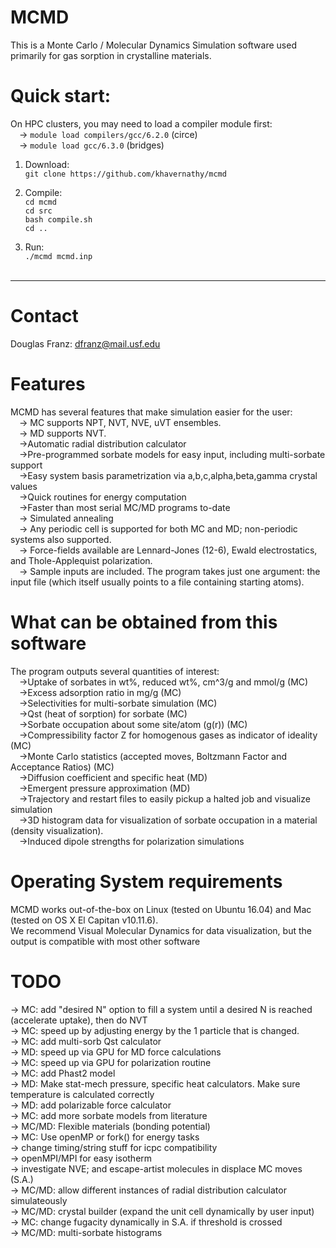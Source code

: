 # MCMD
This is a Monte Carlo / Molecular Dynamics Simulation software used primarily for gas sorption in crystalline materials. 

# Quick start:
On HPC clusters, you may need to load a compiler module first:  <br />
&emsp;-> `module load compilers/gcc/6.2.0` (circe)  <br />
&emsp;-> `module load gcc/6.3.0` (bridges) <br />
1) Download: <br />
`git clone https://github.com/khavernathy/mcmd` <br />

2) Compile: <br />
`cd mcmd` <br />
`cd src` <br />
`bash compile.sh` <br />
`cd ..` <br />

3) Run: <br />
`./mcmd mcmd.inp`<br /><br />  
  
<hr />

# Contact
Douglas Franz: dfranz@mail.usf.edu

# Features
MCMD has several features that make simulation easier for the user:<br />
&emsp;-> MC supports NPT, NVT, NVE, uVT ensembles.  <br />
&emsp;-> MD supports NVT.  <br />
&emsp;->Automatic radial distribution calculator<br />
&emsp;->Pre-programmed sorbate models for easy input, including multi-sorbate support<br />
&emsp;->Easy system basis parametrization via a,b,c,alpha,beta,gamma crystal values<br />
&emsp;->Quick routines for energy computation<br />
&emsp;->Faster than most serial MC/MD programs to-date<br />
&emsp;-> Simulated annealing<br />
&emsp;-> Any periodic cell is supported for both MC and MD; non-periodic systems also supported.<br />
&emsp;-> Force-fields available are Lennard-Jones (12-6), Ewald electrostatics, and Thole-Applequist polarization.<br />
&emsp;-> Sample inputs are included. The program takes just one argument: the input file (which itself usually points to a file containing starting atoms).<br />

# What can be obtained from this software
The program outputs several quantities of interest:<br />
&emsp;->Uptake of sorbates in wt%, reduced wt%, cm^3/g and mmol/g (MC)<br />
&emsp;->Excess adsorption ratio in mg/g (MC)<br />
&emsp;->Selectivities for multi-sorbate simulation (MC)<br />
&emsp;->Qst (heat of sorption) for sorbate (MC)<br />
&emsp;->Sorbate occupation about some site/atom (g(r)) (MC)<br />
&emsp;->Compressibility factor Z for homogenous gases as indicator of ideality (MC)<br />
&emsp;->Monte Carlo statistics (accepted moves, Boltzmann Factor and Acceptance Ratios) (MC)<br />
&emsp;->Diffusion coefficient and specific heat (MD)<br />
&emsp;->Emergent pressure approximation (MD)<br />
&emsp;->Trajectory and restart files to easily pickup a halted job and visualize simulation<br />
&emsp;->3D histogram data for visualization of sorbate occupation in a material (density visualization).<br />
&emsp;->Induced dipole strengths for polarization simulations<br />

# Operating System requirements
MCMD works out-of-the-box on Linux (tested on Ubuntu 16.04) and Mac (tested on OS X El Capitan v10.11.6).<br />
We recommend Visual Molecular Dynamics for data visualization, but the output is compatible with most other software<br />

# TODO
-> MC: add "desired N" option to fill a system until a desired N is reached (accelerate uptake), then do NVT<br />
-> MC: speed up by adjusting energy by the 1 particle that is changed.<br /> 
-> MC: add multi-sorb Qst calculator<br />
-> MD: speed up via GPU for MD force calculations<br />
-> MC: speed up via GPU for polarization routine <br />
-> MC: add Phast2 model<br />
-> MD: Make stat-mech pressure, specific heat calculators. Make sure temperature is calculated correctly<br />
-> MD: add polarizable force calculator <br />
-> MC: add more sorbate models from literature<br />
-> MC/MD: Flexible materials (bonding potential)<br />
-> MC: Use openMP or fork() for energy tasks<br />
-> change timing/string stuff for icpc compatibility<br />
-> openMPI/MPI for easy isotherm<br />
-> investigate NVE; and escape-artist molecules in displace MC moves (S.A.) <br />
-> MC/MD: allow different instances of radial distribution calculator simulateously<br />
-> MC/MD: crystal builder (expand the unit cell dynamically by user input)<br />
-> MC: change fugacity dynamically in S.A. if threshold is crossed<br />
-> MC/MD: multi-sorbate histograms<br />
